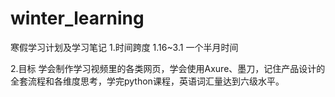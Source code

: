 # winter_learning
寒假学习计划及学习笔记
1.时间跨度
1.16~3.1 一个半月时间

2.目标
学会制作学习视频里的各类网页，学会使用Axure、墨刀，记住产品设计的全套流程和各维度思考，学完python课程，英语词汇量达到六级水平。
